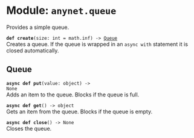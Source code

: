 
# Module: <code>anynet.queue</code>

Provides a simple queue.

<code>**def create**(size: int = math.inf) -> [Queue](#queue)</code><br>
<span class="docs">Creates a queue. If the queue is wrapped in an `async with` statement it is closed automatically.</span>

## Queue
<code>**async def put**(value: object) -> None</code><br>
<span class="docs">Adds an item to the queue. Blocks if the queue is full.</span>

<code>**async def get**() -> object</code><br>
<span class="docs">Gets an item from the queue. Blocks if the queue is empty.</span>

<code>**async def close**() -> None</code><br>
<span class="docs">Closes the queue.</span>

